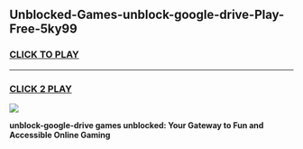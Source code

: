 
## Unblocked-Games-unblock-google-drive-Play-Free-5ky99
<h3>
<a href="https://premium76.site?title=unblock-google-drive&ref=21A">CLICK TO PLAY</a></h3>
<hr>

<h3>
<a href="https://premium76.site?title=unblock-google-drive&ref=21A">CLICK 2 PLAY</a>
  
</h3>

<a href="https://premium76.site?title=unblock-google-drive&ref=21A"><img src="https://clearcache.store/games.png"></a>


**unblock-google-drive games unblocked: Your Gateway to Fun and Accessible Online Gaming**
